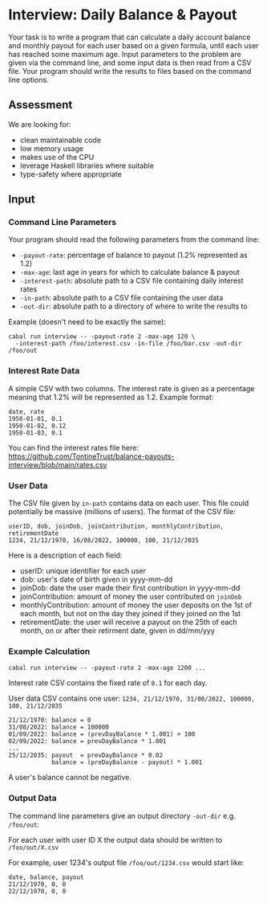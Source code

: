 # Interview: Daily Balance & Payout

Your task is to write a program that can calculate a daily account balance and
monthly payout for each user based on a given formula, until each user has
reached some maximum age. Input parameters to the problem are given via the
command line, and some input data is then read from a CSV file. Your program
should write the results to files based on the command line options.

## Assessment

We are looking for:
- clean maintainable code
- low memory usage
- makes use of the CPU
- leverage Haskell libraries where suitable
- type-safety where appropriate

## Input

### Command Line Parameters

Your program should read the following parameters from the command line:
- `-payout-rate`:   percentage of balance to payout (1.2% represented as 1.2)
- `-max-age`:       last age in years for which to calculate balance & payout
- `-interest-path`: absolute path to a CSV file containing daily interest rates
- `-in-path`:       absolute path to a CSV file containing the user data
- `-out-dir`:       absolute path to a directory of where to write the results to

Example (doesn't need to be exactly the same):

```
cabal run interview -- -payout-rate 2 -max-age 120 \
  -interest-path /foo/interest.csv -in-file /foo/bar.csv -out-dir /foo/out
```

### Interest Rate Data

A simple CSV with two columns. The interest rate is given as a percentage
meaning that 1.2% will be represented as 1.2. Example format:

```
date, rate
1950-01-01, 0.1
1950-01-02, 0.12
1950-01-03, 0.1
```

You can find the interest rates file here:
https://github.com/TontineTrust/balance-payouts-interview/blob/main/rates.csv

### User Data

The CSV file given by `in-path` contains data on each user. This file could
potentially be massive (millions of users). The format of the CSV file:

```
userID, dob, joinDob, joinContribution, monthlyContribution, retirementDate
1234, 21/12/1970, 16/08/2022, 100000, 100, 21/12/2035
```

Here is a description of each field:
- userID: unique identifier for each user
- dob: user's date of birth given in yyyy-mm-dd
- joinDob: date the user made their first contribution in yyyy-mm-dd
- joinContribution: amount of money the user contributed on `joinDob`
- monthlyContribution: amount of money the user deposits on the 1st of each
  month, but not on the day they joined if they joined on the 1st
- retirementDate: the user will receive a payout on the 25th of each month, on
  or after their retirment date, given in dd/mm/yyy

### Example Calculation

`cabal run interview -- -payout-rate 2 -max-age 1200 ...`

Interest rate CSV contains the fixed rate of `0.1` for each day.

User data CSV contains one user:
`1234, 21/12/1970, 31/08/2022, 100000, 100, 21/12/2035`

```
21/12/1970: balance = 0
31/08/2022: balance = 100000
01/09/2022: balance = (prevDayBalance * 1.001) + 100
02/09/2022: balance = prevDayBalance * 1.001
...
25/12/2035: payout  = prevDayBalance * 0.02
            balance = (preDayBalance - payout) * 1.001
```

A user's balance cannot be negative.

### Output Data

The command line parameters give an output directory `-out-dir` e.g. `/foo/out`:

For each user with user ID X the output data should be written to `/foo/out/X.csv`

For example, user 1234's output file `/foo/out/1234.csv` would start like:

```
date, balance, payout
21/12/1970, 0, 0
22/12/1970, 0, 0
```
